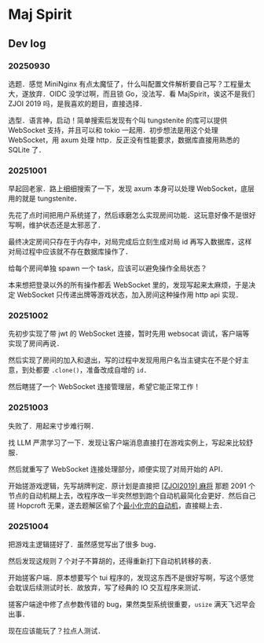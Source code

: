 # Maj Spirit

## Dev log

### 20250930

选题．感觉 MiniNginx 有点太魔怔了，什么叫配置文件解析要自己写？工程量太大，遂放弃．OIDC 没学过啊，而且锁 Go，没法写．看 MajSpirit，诶这不是我们 ZJOI 2019 吗，是我喜欢的题目，直接选择．

选型．语言神，启动！简单搜索后发现有个叫 tungstenite 的库可以提供 WebSocket 支持，并且可以和 tokio 一起用．初步想法是用这个处理 WebSocket，用 axum 处理 http．反正没有性能要求，数据库直接用熟悉的 SQLite 了．

### 20251001

早起回老家．路上细细搜索了一下，发现 axum 本身可以处理 WebSocket，底层用的就是 tungstenite．

先花了点时间把用户系统搓了，然后琢磨怎么实现房间功能．这玩意好像不是很好写啊，维护状态还是太邪恶了．

最终决定房间只存在于内存中，对局完成后立刻生成对局 id 再写入数据库，这样对局过程中应该就不存在数据库操作了．

给每个房间单独 spawn 一个 task，应该可以避免操作全局状态？

本来想把登录以外的所有操作都丢 WebSocket 里的，发现写起来太麻烦，于是决定 WebSocket 只传递出牌等游戏状态，加入房间这种操作用 http api 实现．

### 20251002

先初步实现了带 jwt 的 WebSocket 连接，暂时先用 websocat 调试，客户端等实现了房间再说．

然后实现了房间的加入和退出，写的过程中发现用用户名当主键实在不是个好主意，到处都要 `.clone()`，准备改成自增的 `id`．

然后瞎搓了一个 WebSocket 连接管理层，希望它能正常工作！

### 20251003

失败了．用起来寸步难行啊．

找 LLM 严肃学习了一下．发现让客户端消息直接打在游戏实例上，写起来比较舒服．

然后就重写了 WebSocket 连接处理部分，顺便实现了对局开始的 API．

开始搓游戏逻辑，先写胡牌判定．原计划是直接把 [\[ZJOI2019\] 麻将](https://www.luogu.com.cn/problem/P5279) 那题 2091 个节点的自动机糊上去，改程序改一半突然想到跑个自动机最简化会更好．然后自己搓 Hopcroft 无果，遂去题解区偷了个[最小化完的自动机](https://www.luogu.com.cn/article/qfnybrcq)，直接糊上去．

### 20251004

把游戏主逻辑搓好了．虽然感觉写出了很多 bug．

然后发现这规则 7 个对子不算胡的，还得重新打下自动机转移的表．

开始搓客户端．原本想要写个 tui 程序的，发现这东西不是很好写啊，写这个感觉会耽误后续测试时长．故放弃，写了经典的 IO 交互程序来测试．

搓客户端途中修了点参数传错的 bug，果然类型系统很重要，`usize` 满天飞迟早会出事．

现在应该能玩了？拉点人测试．
